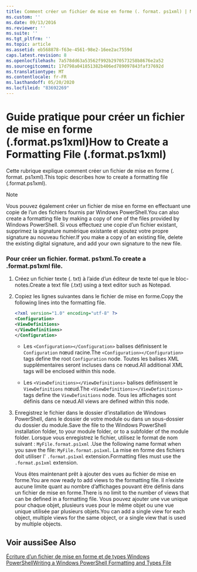 ```yaml
---
title: Comment créer un fichier de mise en forme (. format. ps1xml) | Microsoft Docs
ms.custom: ''
ms.date: 09/13/2016
ms.reviewer: ''
ms.suite: ''
ms.tgt_pltfrm: ''
ms.topic: article
ms.assetid: eb568878-f63e-4561-98e2-16ee2ac7559d
caps.latest.revision: 8
ms.openlocfilehash: 7a578dd63a53562f992b2970573258b8676e2a52
ms.sourcegitcommit: 17d798a041851382b406ed789097843faf37692d
ms.translationtype: MT
ms.contentlocale: fr-FR
ms.lasthandoff: 05/20/2020
ms.locfileid: "83692269"
---
```

# <a name="how-to-create-a-formatting-file-formatps1xml"></a><span data-ttu-id="27727-102">Guide pratique pour créer un fichier de mise en forme (.format.ps1xml)</span><span class="sxs-lookup"><span data-stu-id="27727-102">How to Create a Formatting File (.format.ps1xml)</span></span>

<span data-ttu-id="27727-103">Cette rubrique explique comment créer un fichier de mise en forme (. format. ps1xml).</span><span class="sxs-lookup"><span data-stu-id="27727-103">This topic describes how to create a formatting file (.format.ps1xml).</span></span>

> [!NOTE]
> <span data-ttu-id="27727-104">Vous pouvez également créer un fichier de mise en forme en effectuant une copie de l’un des fichiers fournis par Windows PowerShell.</span><span class="sxs-lookup"><span data-stu-id="27727-104">You can also create a formatting file by making a copy of one of the files provided by Windows PowerShell.</span></span> <span data-ttu-id="27727-105">Si vous effectuez une copie d’un fichier existant, supprimez la signature numérique existante et ajoutez votre propre signature au nouveau fichier.</span><span class="sxs-lookup"><span data-stu-id="27727-105">If you make a copy of an existing file, delete the existing digital signature, and add your own signature to the new file.</span></span>

### <a name="to-create-a-formatps1xml-file"></a><span data-ttu-id="27727-106">Pour créer un fichier. format. ps1xml.</span><span class="sxs-lookup"><span data-stu-id="27727-106">To create a .format.ps1xml file.</span></span>

1. <span data-ttu-id="27727-107">Créez un fichier texte (. txt) à l’aide d’un éditeur de texte tel que le bloc-notes.</span><span class="sxs-lookup"><span data-stu-id="27727-107">Create a text file (.txt) using a text editor such as Notepad.</span></span>

2. <span data-ttu-id="27727-108">Copiez les lignes suivantes dans le fichier de mise en forme.</span><span class="sxs-lookup"><span data-stu-id="27727-108">Copy the following lines into the formatting file.</span></span>

   ```xml
   <?xml version="1.0" encoding="utf-8" ?>
   <Configuration>
   <ViewDefinitions>
   </ViewDefinitions>
   </Configuration>
   ```

   - <span data-ttu-id="27727-109">Les `<Configuration></Configuration>` balises définissent le `Configuration` nœud racine.</span><span class="sxs-lookup"><span data-stu-id="27727-109">The `<Configuration></Configuration>` tags define the root `Configuration` node.</span></span> <span data-ttu-id="27727-110">Toutes les balises XML supplémentaires seront incluses dans ce nœud.</span><span class="sxs-lookup"><span data-stu-id="27727-110">All additional XML tags will be enclosed within this node.</span></span>

   - <span data-ttu-id="27727-111">Les `<ViewDefinitions></ViewDefinitions>` balises définissent le `ViewDefinitions` nœud.</span><span class="sxs-lookup"><span data-stu-id="27727-111">The `<ViewDefinitions></ViewDefinitions>` tags define the `ViewDefinitions` node.</span></span> <span data-ttu-id="27727-112">Tous les affichages sont définis dans ce nœud.</span><span class="sxs-lookup"><span data-stu-id="27727-112">All views are defined within this node.</span></span>

3. <span data-ttu-id="27727-113">Enregistrez le fichier dans le dossier d’installation de Windows PowerShell, dans le dossier de votre module ou dans un sous-dossier du dossier du module.</span><span class="sxs-lookup"><span data-stu-id="27727-113">Save the file to the Windows PowerShell installation folder, to your module folder, or to a subfolder of the module folder.</span></span> <span data-ttu-id="27727-114">Lorsque vous enregistrez le fichier, utilisez le format de nom suivant : `MyFile.format.ps1xml` .</span><span class="sxs-lookup"><span data-stu-id="27727-114">Use the following name format when you save the file:  `MyFile.format.ps1xml`.</span></span> <span data-ttu-id="27727-115">La mise en forme des fichiers doit utiliser l' `.format.ps1xml` extension.</span><span class="sxs-lookup"><span data-stu-id="27727-115">Formatting files must use the `.format.ps1xml` extension.</span></span>

   <span data-ttu-id="27727-116">Vous êtes maintenant prêt à ajouter des vues au fichier de mise en forme.</span><span class="sxs-lookup"><span data-stu-id="27727-116">You are now ready to add views to the formatting file.</span></span> <span data-ttu-id="27727-117">Il n’existe aucune limite quant au nombre d’affichages pouvant être définis dans un fichier de mise en forme.</span><span class="sxs-lookup"><span data-stu-id="27727-117">There is no limit to the number of views that can be defined in a formatting file.</span></span> <span data-ttu-id="27727-118">Vous pouvez ajouter une vue unique pour chaque objet, plusieurs vues pour le même objet ou une vue unique utilisée par plusieurs objets.</span><span class="sxs-lookup"><span data-stu-id="27727-118">You can add a single view for each object, multiple views for the same object, or a single view that is used by multiple objects.</span></span>

## <a name="see-also"></a><span data-ttu-id="27727-119">Voir aussi</span><span class="sxs-lookup"><span data-stu-id="27727-119">See Also</span></span>

[<span data-ttu-id="27727-120">Écriture d’un fichier de mise en forme et de types Windows PowerShell</span><span class="sxs-lookup"><span data-stu-id="27727-120">Writing a Windows PowerShell Formatting and Types File</span></span>](./writing-a-powershell-formatting-file.md)
